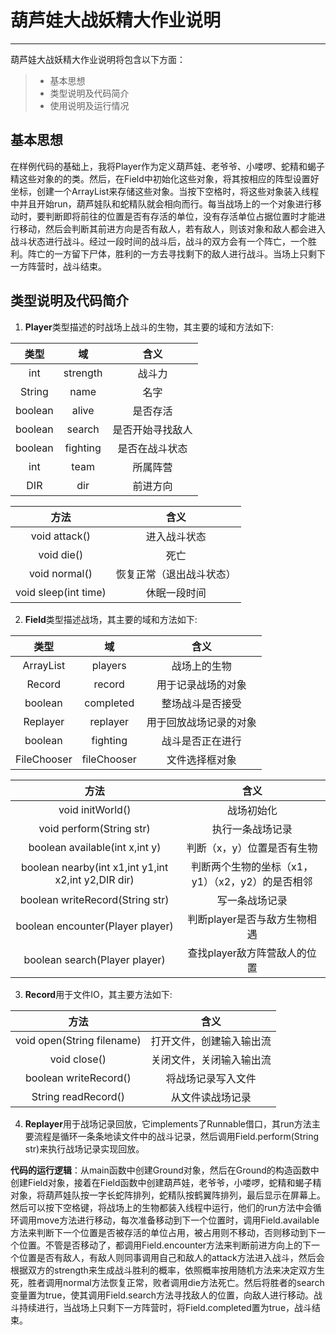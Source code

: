 ﻿# 葫芦娃大战妖精大作业说明

---

葫芦娃大战妖精大作业说明将包含以下方面：
> * 基本思想
> * 类型说明及代码简介
> * 使用说明及运行情况



## 基本思想

在样例代码的基础上，我将Player作为定义葫芦娃、老爷爷、小喽啰、蛇精和蝎子精这些对象的的类。然后，在Field中初始化这些对象，将其按相应的阵型设置好坐标，创建一个ArrayList来存储这些对象。当按下空格时，将这些对象装入线程中并且开始run，葫芦娃队和蛇精队就会相向而行。每当战场上的一个对象进行移动时，要判断即将前往的位置是否有存活的单位，没有存活单位占据位置时才能进行移动，然后会判断其前进方向是否有敌人，若有敌人，则该对象和敌人都会进入战斗状态进行战斗。经过一段时间的战斗后，战斗的双方会有一个阵亡，一个胜利。阵亡的一方留下尸体，胜利的一方去寻找剩下的敌人进行战斗。当场上只剩下一方阵营时，战斗结束。

## 类型说明及代码简介


1. **Player**类型描述的时战场上战斗的生物，其主要的域和方法如下:

| 类型   |  域  |  含义  |
| :----: | :----:  | :----:  |
| int | strength  | 战斗力 |
| String| name | 名字 |
| boolean | alive | 是否存活 |
| boolean | search | 是否开始寻找敌人 |
| boolean | fighting | 是否在战斗状态 |
| int | team | 所属阵营 |
| DIR | dir | 前进方向 |


| 方法  |  含义  |
| :----: | :----:  |
| void attack()  |  进入战斗状态  |
| void die()  |  死亡  |
| void normal()  |  恢复正常（退出战斗状态）  |
| void sleep(int time) | 休眠一段时间 |

2. **Field**类型描述战场，其主要的域和方法如下:

| 类型   |  域  |  含义  |
| :----: | :----:  | :----:  |
| ArrayList<Player> | players  | 战场上的生物 |
| Record | record | 用于记录战场的对象 |
| boolean | completed | 整场战斗是否接受 |
| Replayer | replayer | 用于回放战场记录的对象 |
| boolean | fighting | 战斗是否正在进行 |
| FileChooser | fileChooser | 文件选择框对象 |

| 方法  |  含义  |
| :----: | :----:  |
| void initWorld()  |  战场初始化 |
| void perform(String str)  |  执行一条战场记录  |
| boolean available(int x,int y) |  判断（x，y）位置是否有生物  |
| boolean nearby(int x1,int y1,int x2,int y2,DIR dir) | 判断两个生物的坐标（x1，y1）（x2，y2）的是否相邻 |
|  boolean writeRecord(String str) | 写一条战场记录 |
|  boolean encounter(Player player) |  判断player是否与敌方生物相遇  |
| boolean search(Player player) |  查找player敌方阵营敌人的位置  |

3. **Record**用于文件IO，其主要方法如下:

| 方法  |  含义  |
| :----: | :----:  |
| void open(String filename)  |  打开文件，创建输入输出流 |
| void close()  |  关闭文件，关闭输入输出流  |
| boolean writeRecord() |  将战场记录写入文件  |
| String readRecord() | 从文件读战场记录 |

4. **Replayer**用于战场记录回放，它implements了Runnable借口，其run方法主要流程是循环一条条地读文件中的战斗记录，然后调用Field.perform(String str)来执行战场记录实现回放。


**代码的运行逻辑**：从main函数中创建Ground对象，然后在Ground的构造函数中创建Field对象，接着在Field函数中创建葫芦娃，老爷爷，小喽啰，蛇精和蝎子精对象，将葫芦娃队按一字长蛇阵排列，蛇精队按鹤翼阵排列，最后显示在屏幕上。然后可以按下空格键，将战场上的生物都装入线程中运行，他们的run方法中会循环调用move方法进行移动，每次准备移动到下一个位置时，调用Field.available方法来判断下一个位置是否被存活的单位占用，被占用则不移动，否则移动到下一个位置。不管是否移动了，都调用Field.encounter方法来判断前进方向上的下一个位置是否有敌人，有敌人则同事调用自己和敌人的attack方法进入战斗，然后会根据双方的strength来生成战斗胜利的概率，依照概率按用随机方法来决定双方生死，胜者调用normal方法恢复正常，败者调用die方法死亡。然后将胜者的search变量置为true，使其调用Field.search方法寻找敌人的位置，向敌人进行移动。战斗持续进行，当战场上只剩下一方阵营时，将Field.completed置为true，战斗结束。



